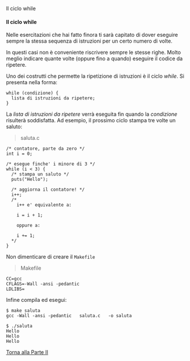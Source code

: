 Il ciclo while


#### Il ciclo while

Nelle esercitazioni che hai fatto finora ti sarà capitato di dover eseguire
sempre la stessa sequenza di istruzioni per un certo numero di volte.

In questi casi non è conveniente riscrivere sempre le stesse righe. Molto meglio
indicare quante volte (oppure fino a quando) eseguire il codice da ripetere.

Uno dei costrutti che permette la ripetizione di istruzioni è il ciclo *while*.
Si presenta nella forma:

```
while (condizione) {
  lista di istruzioni da ripetere;
}
```

La *lista di istruzioni da ripetere* verrà eseguita fin quando la *condizione*
risulterà soddisfatta. Ad esempio, il prossimo ciclo stampa tre volte un saluto:

> saluta.c

```
/* contatore, parte da zero */
int i = 0;

/* esegue finche' i minore di 3 */
while (i < 3) {
  /* stampa un saluto */
  puts("Hello");

  /* aggiorna il contatore! */
  i++;
  /*
    i++ e' equivalente a:

    i = i + 1;

    oppure a:

    i += 1;
  */
}
```

Non dimenticare di creare il `Makefile`

> Makefile

```
CC=gcc
CFLAGS=-Wall -ansi -pedantic
LDLIBS=
```

Infine compila ed esegui:

```
$ make saluta
gcc -Wall -ansi -pedantic   saluta.c   -o saluta

$ ./saluta
Hello
Hello
Hello
```

<a href="/activities/2">Torna alla Parte II</a>
